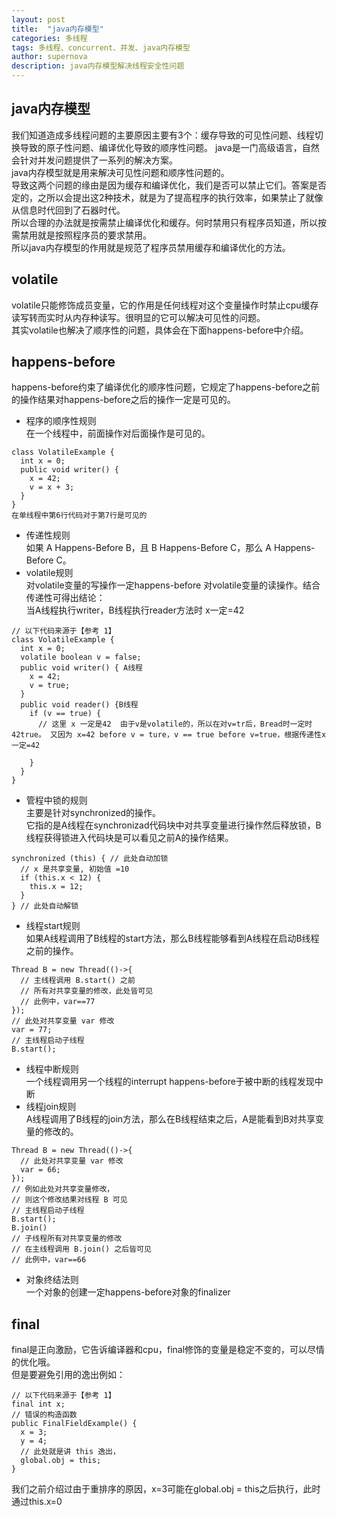 ```yaml
---
layout: post
title:  "java内存模型"
categories: 多线程
tags: 多线程、concurrent、并发、java内存模型
author: supernova
description: java内存模型解决线程安全性问题
---
```

## java内存模型
我们知道造成多线程问题的主要原因主要有3个：缓存导致的可见性问题、线程切换导致的原子性问题、编译优化导致的顺序性问题。
java是一门高级语言，自然会针对并发问题提供了一系列的解决方案。  
java内存模型就是用来解决可见性问题和顺序性问题的。  
导致这两个问题的缘由是因为缓存和编译优化，我们是否可以禁止它们。答案是否定的，之所以会提出这2种技术，就是为了提高程序的执行效率，如果禁止了就像从信息时代回到了石器时代。  
所以合理的办法就是按需禁止编译优化和缓存。何时禁用只有程序员知道，所以按需禁用就是按照程序员的要求禁用。  
所以java内存模型的作用就是规范了程序员禁用缓存和编译优化的方法。    

## volatile
volatile只能修饰成员变量，它的作用是任何线程对这个变量操作时禁止cpu缓存读写转而实时从内存种读写。很明显的它可以解决可见性的问题。  
其实volatile也解决了顺序性的问题，具体会在下面happens-before中介绍。    

## happens-before 
happens-before约束了编译优化的顺序性问题，它规定了happens-before之前的操作结果对happens-before之后的操作一定是可见的。  
* 程序的顺序性规则  
在一个线程中，前面操作对后面操作是可见的。
```
class VolatileExample {
  int x = 0;
  public void writer() {
    x = 42;
    v = x + 3;
  }
}
在单线程中第6行代码对于第7行是可见的
```
* 传递性规则  
如果 A Happens-Before B，且 B Happens-Before C，那么 A Happens-Before C。  
* volatile规则  
对volatile变量的写操作一定happens-before 对volatile变量的读操作。结合传递性可得出结论：  
当A线程执行writer，B线程执行reader方法时 x一定=42
```
// 以下代码来源于【参考 1】
class VolatileExample {
  int x = 0;
  volatile boolean v = false;
  public void writer() { A线程
    x = 42;
    v = true;
  }
  public void reader() {B线程
    if (v == true) {
      // 这里 x 一定是42  由于v是volatile的，所以在对v=tr后，Bread时一定时42true。 又因为 x=42 before v = ture，v == true before v=true，根据传递性x一定=42
      
    }
  }
}

```
* 管程中锁的规则  
主要是针对synchronized的操作。    
它指的是A线程在synchronizad代码块中对共享变量进行操作然后释放锁，B线程获得锁进入代码块是可以看见之前A的操作结果。
```
synchronized (this) { // 此处自动加锁
  // x 是共享变量, 初始值 =10
  if (this.x < 12) {
    this.x = 12; 
  }  
} // 此处自动解锁

```
* 线程start规则  
如果A线程调用了B线程的start方法，那么B线程能够看到A线程在启动B线程之前的操作。
```
Thread B = new Thread(()->{
  // 主线程调用 B.start() 之前
  // 所有对共享变量的修改，此处皆可见
  // 此例中，var==77
});
// 此处对共享变量 var 修改
var = 77;
// 主线程启动子线程
B.start();

```
* 线程中断规则  
一个线程调用另一个线程的interrupt happens-before于被中断的线程发现中断
* 线程join规则  
A线程调用了B线程的join方法，那么在B线程结束之后，A是能看到B对共享变量的修改的。
```
Thread B = new Thread(()->{
  // 此处对共享变量 var 修改
  var = 66;
});
// 例如此处对共享变量修改，
// 则这个修改结果对线程 B 可见
// 主线程启动子线程
B.start();
B.join()
// 子线程所有对共享变量的修改
// 在主线程调用 B.join() 之后皆可见
// 此例中，var==66

```
* 对象终结法则  
一个对象的创建一定happens-before对象的finalizer  

## final
final是正向激励，它告诉编译器和cpu，final修饰的变量是稳定不变的，可以尽情的优化哦。  
但是要避免引用的逸出例如：
```
// 以下代码来源于【参考 1】
final int x;
// 错误的构造函数
public FinalFieldExample() { 
  x = 3;
  y = 4;
  // 此处就是讲 this 逸出，
  global.obj = this;
}

```
我们之前介绍过由于重排序的原因，x=3可能在global.obj = this之后执行，此时通过this.x=0
